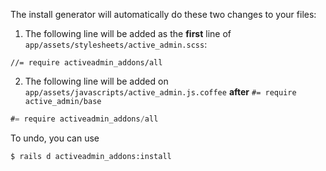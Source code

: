 The install generator will automatically do these two changes to your files:

1. The following line will be added as the **first** line of `app/assets/stylesheets/active_admin.scss`:

```stylesheet
//= require activeadmin_addons/all
```

2. The following line will be added on `app/assets/javascripts/active_admin.js.coffee` **after** `#= require active_admin/base`

```javascript
#= require activeadmin_addons/all
```

To undo, you can use

```bash
$ rails d activeadmin_addons:install
```
